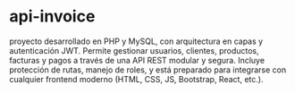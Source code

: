 # api-invoice
proyecto desarrollado en PHP y MySQL, con arquitectura en capas y autenticación JWT. Permite gestionar usuarios, clientes, productos, facturas y pagos a través de una API REST modular y segura. Incluye protección de rutas, manejo de roles, y está preparado para integrarse con cualquier frontend moderno (HTML, CSS, JS, Bootstrap, React, etc.).
